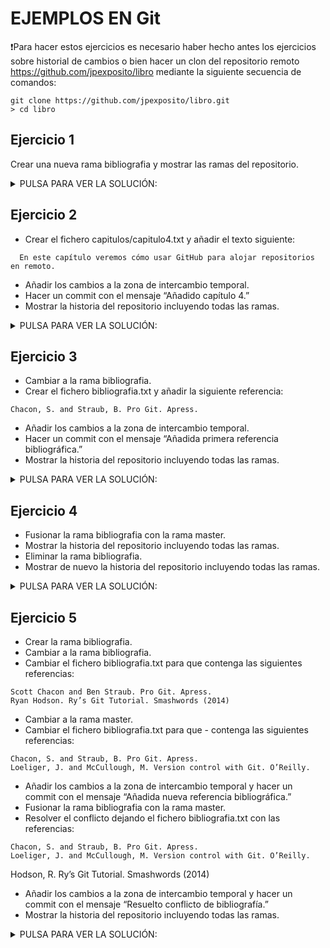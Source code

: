 # EJEMPLOS EN Git

❗️Para hacer estos ejercicios es necesario haber hecho antes los ejercicios sobre historial de cambios o bien hacer un clon del repositorio remoto https://github.com/jpexposito/libro mediante la siguiente secuencia de comandos:
```console
git clone https://github.com/jpexposito/libro.git
> cd libro
```
## Ejercicio 1

Crear una nueva rama bibliografia y mostrar las ramas del repositorio.

<details>
  <summary>PULSA PARA VER LA SOLUCIÓN:</summary>

```console
  git branch bibliografia
  > git branch -av
```

</details>


## Ejercicio 2

 - Crear el fichero capitulos/capitulo4.txt y añadir el texto siguiente:

```console
  En este capítulo veremos cómo usar GitHub para alojar repositorios en remoto.
```

 - Añadir los cambios a la zona de intercambio temporal.
 - Hacer un commit con el mensaje “Añadido capítulo 4.”
 - Mostrar la historia del repositorio incluyendo todas las ramas.

<details>
 <summary>PULSA PARA VER LA SOLUCIÓN:</summary>

```console
> cat > capitulos/capitulo4.txt
En este capítulo veremos cómo usar GitHub para alojar repositorios en remoto.
Ctrl+D
> git add .
> git commit -m "Añadido capítulo 4."
> git log --graph --all --oneline
```

</details>

## Ejercicio 3

 - Cambiar a la rama bibliografia.
 - Crear el fichero bibliografia.txt y añadir la siguiente referencia:
```console
Chacon, S. and Straub, B. Pro Git. Apress.
```
 - Añadir los cambios a la zona de intercambio temporal.
 - Hacer un commit con el mensaje “Añadida primera referencia bibliográfica.”
 - Mostrar la historia del repositorio incluyendo todas las ramas.

<details>
  <summary>PULSA PARA VER LA SOLUCIÓN:</summary>
 ```console
 > git checkout bibliografia
 > cat > bibliografia.txt
 - Chacon, S. and Straub, B. Pro Git. Apress.
 Ctrl+D
 > git add .
 > git commit -m "Añadida primera referencia bibliográfica."
 > git log --graph --all --oneline
 ```

 </details>

## Ejercicio 4

 - Fusionar la rama bibliografia con la rama master.
 - Mostrar la historia del repositorio incluyendo todas las ramas.
 - Eliminar la rama bibliografia.
 - Mostrar de nuevo la historia del repositorio incluyendo todas las ramas.

<details>
  <summary>PULSA PARA VER LA SOLUCIÓN:</summary>

 ```console
 > git checkout master
> git merge bibliografia
> git log --graph --all --oneline
> git branch -d bibliografia
> git log --graph --all --oneline
 ```

 </details>

## Ejercicio 5
 - Crear la rama bibliografia.
 - Cambiar a la rama bibliografia.
 - Cambiar el fichero bibliografia.txt para que contenga las siguientes referencias:
```cosole
Scott Chacon and Ben Straub. Pro Git. Apress.
Ryan Hodson. Ry’s Git Tutorial. Smashwords (2014)
```
 - Cambiar a la rama master.
 - Cambiar el fichero bibliografia.txt para que  - contenga las siguientes referencias:
```console
Chacon, S. and Straub, B. Pro Git. Apress.
Loeliger, J. and McCullough, M. Version control with Git. O’Reilly.
```
 - Añadir los cambios a la zona de intercambio temporal y hacer un commit con el mensaje “Añadida nueva referencia bibliográfica.”
 - Fusionar la rama bibliografia con la rama master.
 - Resolver el conflicto dejando el fichero bibliografia.txt con las referencias:
```console
Chacon, S. and Straub, B. Pro Git. Apress.
Loeliger, J. and McCullough, M. Version control with Git. O’Reilly.
```
Hodson, R. Ry’s Git Tutorial. Smashwords (2014)
 - Añadir los cambios a la zona de intercambio temporal y hacer un commit con el mensaje “Resuelto conflicto de bibliografía.”
 - Mostrar la historia del repositorio incluyendo todas las ramas.

<details>
  <summary>PULSA PARA VER LA SOLUCIÓN:</summary>

 ```console
 > git branch bibliografia
 > git checkout bibliografia
 > cat > bibliografia.txt
 - Scott Chacon and Ben Straub. Pro Git. Apress.
 - Ryan Hodson. Ry's Git Tutorial. Smashwords (2014)
 Ctrl+D
 > git commit -a -m "Añadida nueva referencia bibliográfica."
 > git checkout master
 > cat > bibliografia.txt
 - Chacon, S. and Straub, B. Pro Git. Apress.
 - Loeliger, J. and McCullough, M. Version control with Git. O'Reilly.
 Ctrl+D
 > git commit -a -m "Añadida nueva referencia bibliográfica."
 > git merge bibliografia
 > git nano bibliografia
 # Hacer los cambios indicados en el fichero
 > git commit -a -m "Solucionado conflicto bibliografía."
 > git log --graph --all --oneline
 ```

 </details>
